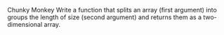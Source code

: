 Chunky Monkey
Write a function that splits an array (first argument) into groups the length of size (second argument) and returns them as a two-dimensional array.